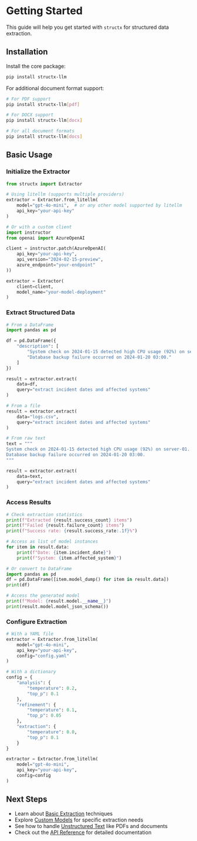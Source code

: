 # Getting Started

This guide will help you get started with `structx` for structured data
extraction.

## Installation

Install the core package:

```bash
pip install structx-llm
```

For additional document format support:

```bash
# For PDF support
pip install structx-llm[pdf]

# For DOCX support
pip install structx-llm[docx]

# For all document formats
pip install structx-llm[docs]
```

## Basic Usage

### Initialize the Extractor

```python
from structx import Extractor

# Using litellm (supports multiple providers)
extractor = Extractor.from_litellm(
    model="gpt-4o-mini",  # or any other model supported by litellm
    api_key="your-api-key"
)

# Or with a custom client
import instructor
from openai import AzureOpenAI

client = instructor.patch(AzureOpenAI(
    api_key="your-api-key",
    api_version="2024-02-15-preview",
    azure_endpoint="your-endpoint"
))

extractor = Extractor(
    client=client,
    model_name="your-model-deployment"
)
```

### Extract Structured Data

```python
# From a DataFrame
import pandas as pd

df = pd.DataFrame({
    "description": [
        "System check on 2024-01-15 detected high CPU usage (92%) on server-01.",
        "Database backup failure occurred on 2024-01-20 03:00."
    ]
})

result = extractor.extract(
    data=df,
    query="extract incident dates and affected systems"
)

# From a file
result = extractor.extract(
    data="logs.csv",
    query="extract incident dates and affected systems"
)

# From raw text
text = """
System check on 2024-01-15 detected high CPU usage (92%) on server-01.
Database backup failure occurred on 2024-01-20 03:00.
"""

result = extractor.extract(
    data=text,
    query="extract incident dates and affected systems"
)
```

### Access Results

```python
# Check extraction statistics
print(f"Extracted {result.success_count} items")
print(f"Failed {result.failure_count} items")
print(f"Success rate: {result.success_rate:.1f}%")

# Access as list of model instances
for item in result.data:
    print(f"Date: {item.incident_date}")
    print(f"System: {item.affected_system}")

# Or convert to DataFrame
import pandas as pd
df = pd.DataFrame([item.model_dump() for item in result.data])
print(df)

# Access the generated model
print(f"Model: {result.model.__name__}")
print(result.model.model_json_schema())
```

### Configure Extraction

```python
# With a YAML file
extractor = Extractor.from_litellm(
    model="gpt-4o-mini",
    api_key="your-api-key",
    config="config.yaml"
)

# With a dictionary
config = {
    "analysis": {
        "temperature": 0.2,
        "top_p": 0.1
    },
    "refinement": {
        "temperature": 0.1,
        "top_p": 0.05
    },
    "extraction": {
        "temperature": 0.0,
        "top_p": 0.1
    }
}

extractor = Extractor.from_litellm(
    model="gpt-4o-mini",
    api_key="your-api-key",
    config=config
)
```

## Next Steps

- Learn about [Basic Extraction](guides/basic-extraction.md) techniques
- Explore [Custom Models](guides/custom-models.md) for specific extraction needs
- See how to handle [Unstructured Text](guides/unstructured-text.md) like PDFs
  and documents
- Check out the [API Reference](api/extractor.md) for detailed documentation
